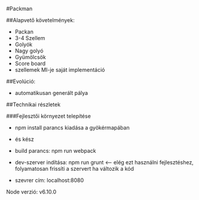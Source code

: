 #Packman

##Alapvető követelmények:

* Packan
* 3-4 Szellem
* Golyók
* Nagy golyó
* Gyümölcsök
* Score board
* szellemek MI-je saját implementáció


##Evolúció:

* automatikusan generált pálya

##Technikai részletek

###Fejlesztői környezet telepítése
* npm install parancs kiadása a gyökérmapában
* és kész

* build parancs: npm run webpack
* dev-szerver indítása: npm run grunt  <-- elég ezt használni fejlesztéshez, folyamatosan frissíti a szervert ha változik a kód
* szevrer cím: localhost:8080

Node verzió: v6.10.0